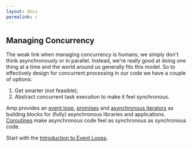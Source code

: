 ```yaml
---
layout: docs
permalink: /
---
```

## Managing Concurrency

The weak link when managing concurrency is humans; we simply don't think asynchronously or in parallel. Instead, we're really good at doing one thing at a time and the world around us generally fits this model. So to effectively design for concurrent processing in our code we have a couple of options:

1. Get smarter (not feasible);
2. Abstract concurrent task execution to make it feel synchronous.

Amp provides an [event loop](./event-loop/README.md), [promises](./promises/README.md) and [asynchronous iterators](./iterators/README.md) as building blocks for (fully) asynchronous libraries and applications. [Coroutines](./coroutines/README.md) make asynchronous code feel as synchronous as synchronous code.

Start with the [Introduction to Event Loops](./event-loop/).
